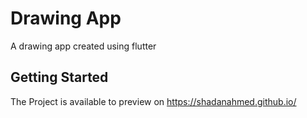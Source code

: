 # Drawing App

A drawing app created using flutter

## Getting Started

The Project is available to preview on https://shadanahmed.github.io/
